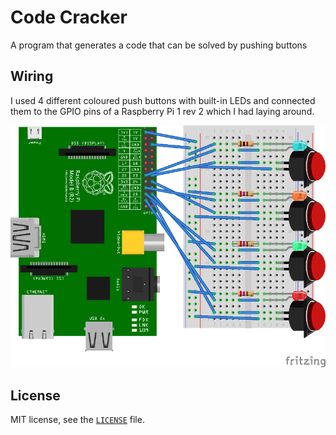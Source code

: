 # Code Cracker

A program that generates a code that can be solved by pushing buttons

## Wiring

I used 4 different coloured push buttons with built-in LEDs and connected them to the GPIO pins of a Raspberry Pi 1 rev 2 which I had laying around.

![Wiring](docs/code-cracker_bb.png)

## License

MIT license, see the [`LICENSE`](LICENSE) file.

